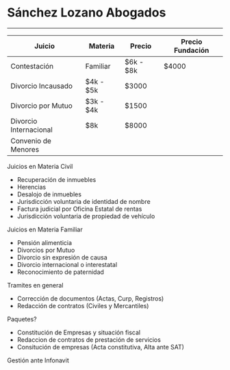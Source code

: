# Sánchez Lozano Abogados
---

| Juicio| Materia | Precio | Precio Fundación |
|---|---|---|---|
|Contestación|Familiar|$6k - $8k|$4000|
|Divorcio Incausado|$4k - $5k|$3000|
|Divorcio por Mutuo|$3k - $4k|$1500|
|Divorcio Internacional|$8k|$8000|
|Convenio de Menores|||


Juicios en Materia Civil

-   Recuperación de inmuebles
-   Herencias
-   Desalojo de inmuebles
-   Jurisdicción voluntaria de identidad de nombre
-   Factura judicial por Oficina Estatal de rentas
-   Jurisdicción voluntaria de propiedad de vehículo

Juicios en Materia Familiar

-   Pensión alimenticia
-   Divorcios por Mutuo
-   Divorcio sin expresión de causa
-   Divorcio internacional o interestatal
-   Reconocimiento de paternidad

Tramites en general

-   Corrección de documentos (Actas, Curp, Registros)
-   Redacción de contratos (Civiles y Mercantiles)

Paquetes?

-   Constitución de Empresas y situación fiscal
-   Redaccion de contratos de prestación de servicios
-   Consitución de empresas (Acta constitutiva, Alta ante SAT)

Gestión ante Infonavit